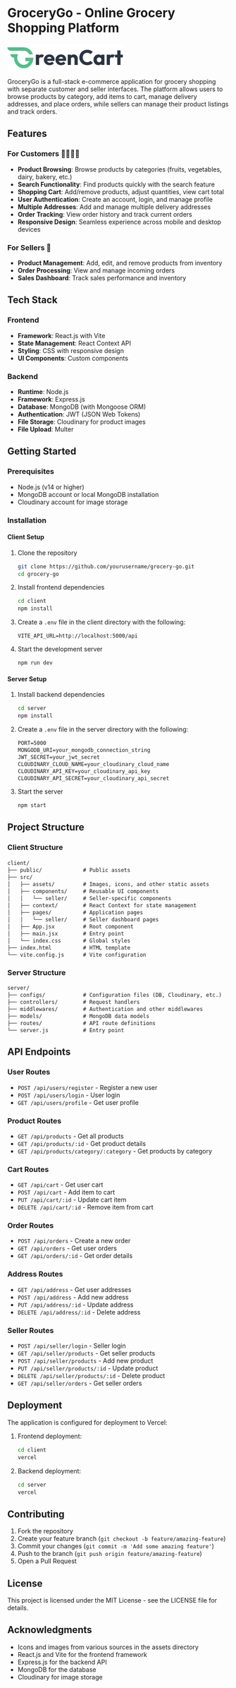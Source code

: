 # GroceryGo - Online Grocery Shopping Platform

![Logo](client/src/assets/logo.svg)

GroceryGo is a full-stack e-commerce application for grocery shopping with separate customer and seller interfaces. The platform allows users to browse products by category, add items to cart, manage delivery addresses, and place orders, while sellers can manage their product listings and track orders.

## Features

### For Customers 👨‍👩‍👧‍👦

- **Product Browsing**: Browse products by categories (fruits, vegetables, dairy, bakery, etc.)
- **Search Functionality**: Find products quickly with the search feature
- **Shopping Cart**: Add/remove products, adjust quantities, view cart total
- **User Authentication**: Create an account, login, and manage profile
- **Multiple Addresses**: Add and manage multiple delivery addresses
- **Order Tracking**: View order history and track current orders
- **Responsive Design**: Seamless experience across mobile and desktop devices

### For Sellers 🏪

- **Product Management**: Add, edit, and remove products from inventory
- **Order Processing**: View and manage incoming orders
- **Sales Dashboard**: Track sales performance and inventory

## Tech Stack

### Frontend
- **Framework**: React.js with Vite
- **State Management**: React Context API
- **Styling**: CSS with responsive design
- **UI Components**: Custom components

### Backend
- **Runtime**: Node.js
- **Framework**: Express.js
- **Database**: MongoDB (with Mongoose ORM)
- **Authentication**: JWT (JSON Web Tokens)
- **File Storage**: Cloudinary for product images
- **File Upload**: Multer

## Getting Started

### Prerequisites
- Node.js (v14 or higher)
- MongoDB account or local MongoDB installation
- Cloudinary account for image storage

### Installation

#### Client Setup
1. Clone the repository
   ```bash
   git clone https://github.com/yourusername/grocery-go.git
   cd grocery-go
   ```

2. Install frontend dependencies
   ```bash
   cd client
   npm install
   ```

3. Create a `.env` file in the client directory with the following:
   ```
   VITE_API_URL=http://localhost:5000/api
   ```

4. Start the development server
   ```bash
   npm run dev
   ```

#### Server Setup
1. Install backend dependencies
   ```bash
   cd server
   npm install
   ```

2. Create a `.env` file in the server directory with the following:
   ```
   PORT=5000
   MONGODB_URI=your_mongodb_connection_string
   JWT_SECRET=your_jwt_secret
   CLOUDINARY_CLOUD_NAME=your_cloudinary_cloud_name
   CLOUDINARY_API_KEY=your_cloudinary_api_key
   CLOUDINARY_API_SECRET=your_cloudinary_api_secret
   ```

3. Start the server
   ```bash
   npm start
   ```

## Project Structure

### Client Structure
```
client/
├── public/             # Public assets
├── src/
│   ├── assets/         # Images, icons, and other static assets
│   ├── components/     # Reusable UI components
│   │   └── seller/     # Seller-specific components
│   ├── context/        # React Context for state management
│   ├── pages/          # Application pages
│   │   └── seller/     # Seller dashboard pages
│   ├── App.jsx         # Root component
│   ├── main.jsx        # Entry point
│   └── index.css       # Global styles
├── index.html          # HTML template
└── vite.config.js      # Vite configuration
```

### Server Structure
```
server/
├── configs/            # Configuration files (DB, Cloudinary, etc.)
├── controllers/        # Request handlers
├── middlewares/        # Authentication and other middlewares
├── models/             # MongoDB data models
├── routes/             # API route definitions
└── server.js           # Entry point
```

## API Endpoints

### User Routes
- `POST /api/users/register` - Register a new user
- `POST /api/users/login` - User login
- `GET /api/users/profile` - Get user profile

### Product Routes
- `GET /api/products` - Get all products
- `GET /api/products/:id` - Get product details
- `GET /api/products/category/:category` - Get products by category

### Cart Routes
- `GET /api/cart` - Get user cart
- `POST /api/cart` - Add item to cart
- `PUT /api/cart/:id` - Update cart item
- `DELETE /api/cart/:id` - Remove item from cart

### Order Routes
- `POST /api/orders` - Create a new order
- `GET /api/orders` - Get user orders
- `GET /api/orders/:id` - Get order details

### Address Routes
- `GET /api/address` - Get user addresses
- `POST /api/address` - Add new address
- `PUT /api/address/:id` - Update address
- `DELETE /api/address/:id` - Delete address

### Seller Routes
- `POST /api/seller/login` - Seller login
- `GET /api/seller/products` - Get seller products
- `POST /api/seller/products` - Add new product
- `PUT /api/seller/products/:id` - Update product
- `DELETE /api/seller/products/:id` - Delete product
- `GET /api/seller/orders` - Get seller orders

## Deployment

The application is configured for deployment to Vercel:

1. Frontend deployment:
   ```bash
   cd client
   vercel
   ```

2. Backend deployment:
   ```bash
   cd server
   vercel
   ```

## Contributing

1. Fork the repository
2. Create your feature branch (`git checkout -b feature/amazing-feature`)
3. Commit your changes (`git commit -m 'Add some amazing feature'`)
4. Push to the branch (`git push origin feature/amazing-feature`)
5. Open a Pull Request

## License

This project is licensed under the MIT License - see the LICENSE file for details.

## Acknowledgments

- Icons and images from various sources in the assets directory
- React.js and Vite for the frontend framework
- Express.js for the backend API
- MongoDB for the database
- Cloudinary for image storage
